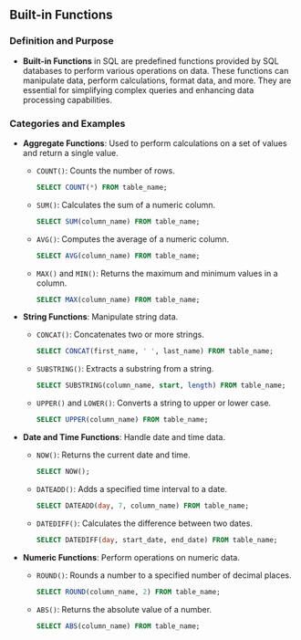 ## Built-in Functions

### Definition and Purpose
- **Built-in Functions** in SQL are predefined functions provided by SQL databases to perform various operations on data. These functions can manipulate data, perform calculations, format data, and more. They are essential for simplifying complex queries and enhancing data processing capabilities.

### Categories and Examples

- **Aggregate Functions**: Used to perform calculations on a set of values and return a single value.
  - `COUNT()`: Counts the number of rows.
    ```sql
    SELECT COUNT(*) FROM table_name;
    ```
  - `SUM()`: Calculates the sum of a numeric column.
    ```sql
    SELECT SUM(column_name) FROM table_name;
    ```
  - `AVG()`: Computes the average of a numeric column.
    ```sql
    SELECT AVG(column_name) FROM table_name;
    ```
  - `MAX()` and `MIN()`: Returns the maximum and minimum values in a column.
    ```sql
    SELECT MAX(column_name) FROM table_name;
    ```

- **String Functions**: Manipulate string data.
  - `CONCAT()`: Concatenates two or more strings.
    ```sql
    SELECT CONCAT(first_name, ' ', last_name) FROM table_name;
    ```
  - `SUBSTRING()`: Extracts a substring from a string.
    ```sql
    SELECT SUBSTRING(column_name, start, length) FROM table_name;
    ```
  - `UPPER()` and `LOWER()`: Converts a string to upper or lower case.
    ```sql
    SELECT UPPER(column_name) FROM table_name;
    ```

- **Date and Time Functions**: Handle date and time data.
  - `NOW()`: Returns the current date and time.
    ```sql
    SELECT NOW();
    ```
  - `DATEADD()`: Adds a specified time interval to a date.
    ```sql
    SELECT DATEADD(day, 7, column_name) FROM table_name;
    ```
  - `DATEDIFF()`: Calculates the difference between two dates.
    ```sql
    SELECT DATEDIFF(day, start_date, end_date) FROM table_name;
    ```

- **Numeric Functions**: Perform operations on numeric data.
  - `ROUND()`: Rounds a number to a specified number of decimal places.
    ```sql
    SELECT ROUND(column_name, 2) FROM table_name;
    ```
  - `ABS()`: Returns the absolute value of a number.
    ```sql
    SELECT ABS(column_name) FROM table_name;
    ```